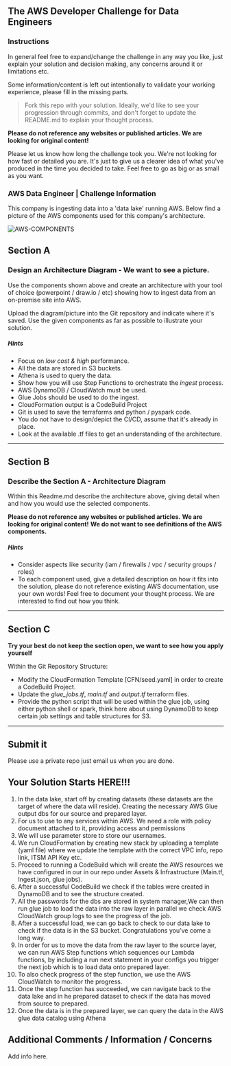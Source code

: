 ## The AWS Developer Challenge for Data Engineers
### Instructions

In general feel free to expand/change the challenge in any way you like, just explain your solution and decision making, any concerns around it or limitations etc.

Some information/content is left out intentionally to validate your working experience, please fill in the missing parts.

> Fork this repo with your solution. Ideally, we'd like to see your progression through commits, and don't forget to update the README.md to explain your thought process.

**Please do not reference any websites or published articles. We are looking for original content!**

Please let us know how long the challenge took you. We're not looking for how fast or detailed you are. It's just to give us a clearer idea of what you've produced in the time you decided to take. Feel free to go as big or as small as you want.

### AWS Data Engineer | Challenge Information

This company is ingesting data into a 'data lake' running AWS. Below find a picture of the AWS components used for this company's architecture. 

![AWS-COMPONENTS](/media/awscp.png)

## Section A
### Design an Architecture Diagram - We want to see a picture.
Use the components shown above and create an architecture with your tool of choice (powerpoint / draw.io / etc) showing how to ingest data from an on-premise site into AWS. 

Upload the diagram/picture into the Git repository and indicate where it's saved. Use the given components as far as possible to illustrate your solution.

##### Hints
* Focus on *low cost & high* performance.
* All the data are stored in S3 buckets.
* Athena is used to query the data.
* Show how you will use Step Functions to orchestrate the *ingest* process.
* AWS DynamoDB / CloudWatch must be used.
* Glue Jobs should be used to do the ingest.
* CloudFormation output is a CodeBuild Project
* Git is used to save the terraforms and python / pyspark code.
* You do not have to design/depict the CI/CD, assume that it's already in place.
* Look at the available .tf files to get an understanding of the architecture.
___

## Section B
### Describe the Section A - Architecture Diagram 

Within this Readme.md describe the architecture above, giving detail when and how you would use the selected components.

**Please do not reference any websites or published articles.** 
**We are looking for original content!** 
**We do not want to see definitions of the AWS components.**


##### Hints
* Consider aspects like security (iam / firewalls / vpc / security groups / roles)
* To each component used, give a detailed description on how it fits into the solution, please do not reference existing AWS documentation, use your own words! Feel free to document your thought process. We are interested to find out how you think.
___

## Section C
**Try your best do not keep the section open, we want to see how you apply yourself**

Within the Git Repository Structure:
* Modify the CloudFormation Template [CFN/seed.yaml] in order to create a CodeBuild Project.
* Update the _glue_jobs.tf_, _main.tf_ and _output.tf_ terraform files. 
* Provide the python script that will be used within the glue job, using either python shell or spark, think here about using DynamoDB to keep certain job settings and table structures for S3.
___

## Submit it

Please use a private repo just email us when you are done. 

## Your Solution Starts HERE!!!
1.	In the data lake, start off by creating datasets (these datasets are the target of where the data will reside). Creating the necessary AWS Glue output dbs for our source and prepared layer.
2.	For us to use to any services within AWS. We need a role with policy document attached to it, providing access and permissions
3.	We will use parameter store to store our usernames.
4.	We run CloudFormation by creating new stack by uploading a template (yaml file) where we update the template with the correct VPC info, repo link, ITSM API Key etc.
5.	Proceed to running a CodeBuild which will create the AWS resources we have configured in our in our repo under Assets & Infrastructure (Main.tf, Ingest.json, glue jobs).
6.	After a successful CodeBuild we check if the tables were created in DynamoDB and to see the structure created.
7.	All the passwords for the dbs are stored in system manager,We can then run glue job to load the data into the raw layer in parallel we check AWS CloudWatch group logs to see the progress of the job.
8.	After a successful load, we can go back to check to our data lake to check if the data is in the S3 bucket. Congratulations you’ve come a long way.
9.	In order for us to move the data from the raw layer to the source layer, we can run AWS Step functions which sequences our Lambda functions, by including a run next statement in your configs you trigger the next job which is to load data onto prepared layer.
10.	To also check progress of the step function, we use the AWS CloudWatch to monitor the progress.
11.	Once the step function has succeeded, we can navigate back to the data lake and in he prepared dataset to check if the data has moved from source to prepared.
12.	Once the data is in the prepared layer, we can query the data in the  AWS glue data catalog  using Athena



## Additional Comments / Information / Concerns
Add info here.
